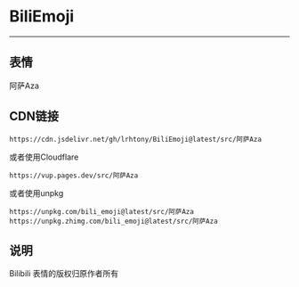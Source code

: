 # BiliEmoji
---
## 表情
阿萨Aza
## CDN链接
```
https://cdn.jsdelivr.net/gh/lrhtony/BiliEmoji@latest/src/阿萨Aza
```
或者使用Cloudflare
```
https://vup.pages.dev/src/阿萨Aza
```
或者使用unpkg
```
https://unpkg.com/bili_emoji@latest/src/阿萨Aza
https://unpkg.zhimg.com/bili_emoji@latest/src/阿萨Aza
```
## 说明
Bilibili 表情的版权归原作者所有
